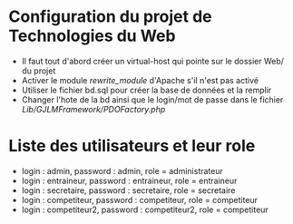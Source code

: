 # Configuration du projet de Technologies du Web

* Il faut tout d'abord créer un virtual-host qui pointe sur le dossier Web/ du projet
* Activer le module *rewrite_module* d'Apache s'il n'est pas activé
* Utiliser le fichier bd.sql pour créer la base de données et la remplir
* Changer l'hote de la bd ainsi que le login/mot de passe dans le fichier *Lib/GJLMFramework/PDOFactory.php*


# Liste des utilisateurs et leur role
* login : admin, password : admin, role = administrateur
* login : entraineur, password : entraineur, role = entraineur
* login : secretaire, password : secretaire, role = secretaire
* login : competiteur, password : competiteur, role = competiteur
* login : competiteur2, password : competiteur2, role = competiteur

